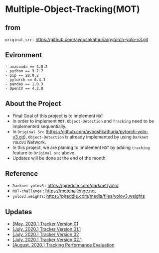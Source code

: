 Multiple-Object-Tracking(MOT)
=======

from
----
```original_src``` :  https://github.com/ayooshkathuria/pytorch-yolo-v3.git


 Evironment
 -------
``` 
- anaconda == 4.8.2
- python == 3.7.7
- pip == 20.0.2
- pytorch == 0.4.1
- pandas == 1.0.3
- OpenCV == 4.2.0
```


About the Project
--------
- Final Goal of this project is to implement ```MOT``` 
- In order to implement ```MOT```, ```Object-Detection``` and ```Tracking``` need to be implemented sequentially.
- In ```Original Src``` (https://github.com/ayooshkathuria/pytorch-yolo-v3.git),  ```Object-Detection``` is already implemented by using ```Darknet YOLOV3``` Network.
- In this project, we are planing to implement ```MOT``` by adding  ```tracking``` feature to ```Original src``` above.
- Updates will be done at the end of the month.

Reference
----------
- ```Darknet yolov3``` : https://pjreddie.com/darknet/yolo/
- ```MOT-challenge``` : https://motchallenge.net
- ```yolov3.weights```: https://pjreddie.com/media/files/yolov3.weights

Updates
-------
- [[May. 2020.] Tracker Version 01](https://github.com/Sangheon-Yang/MOT/wiki/Implementation-Version-01)
- [[July. 2020.] Tracker Version 01.1](https://github.com/Sangheon-Yang/MOT/wiki/Implementation-Version-01.1)
- [[July. 2020.] Tracker Version 02](https://github.com/Sangheon-Yang/MOT/wiki/Implementation-Version-02)
- [[July. 2020.] Tracker Version 02.1](https://github.com/Sangheon-Yang/MOT/wiki/Implementation-Version-02.1)
- [[August. 2020.] Tracking Performance Evaluation](https://github.com/Sangheon-Yang/MOT/wiki/Tracking-Performance-Evaluation)
